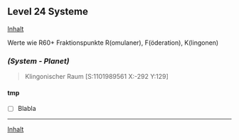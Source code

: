 ## Level 24 Systeme

[Inhalt](README.md#inhalt)

Werte wie R60+ Fraktionspunkte R(omulaner), F(öderation), K(lingonen)

### _**(System - Planet)**_
> Klingonischer Raum [S:1101989561 X:-292 Y:129]

#### tmp
- [ ] Blabla

---

[Inhalt](README.md#inhalt)
